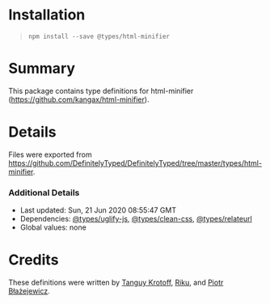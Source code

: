 # Installation
> `npm install --save @types/html-minifier`

# Summary
This package contains type definitions for html-minifier (https://github.com/kangax/html-minifier).

# Details
Files were exported from https://github.com/DefinitelyTyped/DefinitelyTyped/tree/master/types/html-minifier.

### Additional Details
 * Last updated: Sun, 21 Jun 2020 08:55:47 GMT
 * Dependencies: [@types/uglify-js](https://npmjs.com/package/@types/uglify-js), [@types/clean-css](https://npmjs.com/package/@types/clean-css), [@types/relateurl](https://npmjs.com/package/@types/relateurl)
 * Global values: none

# Credits
These definitions were written by [Tanguy Krotoff](https://github.com/tkrotoff), [Riku](https://github.com/rikuayanokozy), and [Piotr Błażejewicz](https://github.com/peterblazejewicz).
